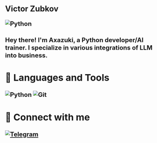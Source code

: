 ## <big> <b> Victor Zubkov  <b><big>
![Python](https://img.shields.io/badge/AI%20trainer%20/%20python%20dev-1A73E8?style=flat-square)

#### Hey there! I'm Axazuki, a Python developer/AI trainer. I specialize in various integrations of LLM into business.
## 🧰 Languages and Tools

![Python](https://img.shields.io/badge/Python-2D3033?style=for-the-badge&logo=Python)
![Git](https://img.shields.io/badge/Git-2D3033?style=for-the-badge&logo=Git)

## 🔗 Connect with me
[![Telegram](https://img.shields.io/badge/Telegram-2D3033?style=for-the-badge&logo=Telegram)]([https://t.me/Axazuki](https://t.me/vs_zubkov))

